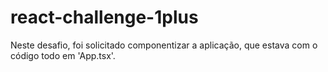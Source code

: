 # react-challenge-1plus

Neste desafio, foi solicitado componentizar a aplicação, que estava com o código todo em 'App.tsx'.
